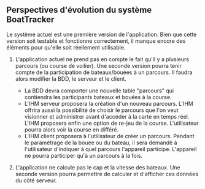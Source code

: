 ## Perspectives d'évolution du système BoatTracker

Le système actuel est une première version de l'application. Bien que cette version soit testable et fonctionne correctement, il manque encore des éléments pour qu'elle soit réellement utilisable. 

1. L'application actuel ne prend pas en compte le fait qu'il y a plusieurs parcours (ou course de voilier). Une seconde version pourra tenir compte de la participation de bateaux/bouées à un parcours. Il faudra alors modifier la BDD, le serveur et le client. 
   - La BDD devra comporter une nouvelle table "parcours" qui contiendra les participants bateaux et bouées à la course. 
   - L'IHM serveur proposera la création d'un nouveau parcours. L'IHM offrira aussi la possibilité de choisir le parcours que l'on veut visionner et administrer avant d'accéder à la carte en temps réel. L'IHM proposera enfin une option de re-jeu de la course. L'utilisateur pourra alors voir la course en différé. 
   - L'IHM client proposera à l'utilisateur de créer un parcours. Pendant le paramétrage de la bouée ou du bateau, il sera demandé à l'utilisateur d'indiquer à quel parcours l'appareil participe. L'appareil ne pourra participer qu'à un parcours à la fois. 

2. L'application ne calcule pas le cap et la vitesse des bateaux. Une seconde version pourra permettre de calculer et d'afficher ces données du côté serveur.  

